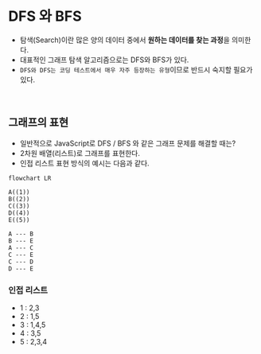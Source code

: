 # DFS 와 BFS

-   탐색(Search)이란 많은 양의 데이터 중에서 **원하는 데이터를 찾는 과정**을 의미한다.
-   대표적인 그래프 탐색 알고리즘으로는 DFS와 BFS가 있다.
-   `DFS와 DFS는 코딩 테스트에서 매우 자주 등장하는 유형`이므로 반드시 숙지할 필요가 있다.

<br>

## 그래프의 표현

-   일반적으로 JavaScript로 DFS / BFS 와 같은 그래프 문제를 해결할 때는?
-   2차원 배열(리스트)로 그래프를 표현한다.
-   인접 리스트 표현 방식의 예시는 다음과 같다.

```mermaid
flowchart LR

A((1))
B((2))
C((3))
D((4))
E((5))

A --- B
B --- E
A --- C
C --- E
C --- D
D --- E
```

### 인접 리스트

-   1 : 2,3
-   2 : 1,5
-   3 : 1,4,5
-   4 : 3,5
-   5 : 2,3,4
